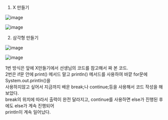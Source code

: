 1. X 만들기

![image](https://user-images.githubusercontent.com/122864238/214514612-65f49ef4-9617-4fd1-9f0e-c4c4c4f6e138.png)

![image](https://user-images.githubusercontent.com/122864238/214515605-a270b163-ee3c-43ea-b9e3-15ceec7bd7a9.png)



2. 삼각형 만들기

![image](https://user-images.githubusercontent.com/122864238/214515702-66c338c7-3d38-4d8b-848f-2e1cca783f2c.png)

![image](https://user-images.githubusercontent.com/122864238/214516133-f1f087a5-9d29-403b-984c-35c085895c17.png)

1번 방식은 앞에 X만들기에서 선생님의 코드를 참고해서 짜 본 코드.
<br>2번은 if문 안에 print() 메서드 말고 println() 메서드를 사용하여 바깥 for문에 System.out.println()을</br>
사용하지않고 싶어서 지금까지 배운 break;나 continue;등을 사용해서 코드 작성을 해보았다.
<br>break의 위치에 따라서 출력이 완전 달라지고, continue를 사용하면 else가 진행된 후에도 else가 계속 진행되어</br>
println이 계속 일어났다.